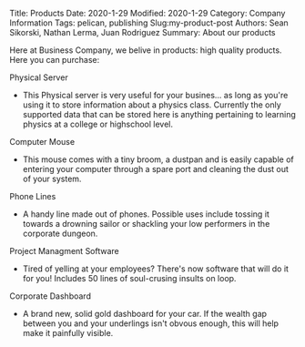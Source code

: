 Title: Products
Date: 2020-1-29
Modified: 2020-1-29
Category: Company Information
Tags: pelican, publishing
Slug:my-product-post
Authors: Sean Sikorski, Nathan Lerma, Juan Rodriguez
Summary: About our products

Here at Business Company, we belive in products: high quality products. Here you can purchase:

Physical Server
 - This Physical server is very useful for your busines... as long as you're using it to store information about a physics 	class. Currently the only supported data that can be stored here is anything pertaining to learning physics at a 	college or highschool level.

Computer Mouse
- This mouse comes with a tiny broom, a dustpan and is easily capable of entering your computer through a spare port and cleaning the dust out of your system.

Phone Lines
- A handy line made out of phones. Possible uses include tossing it towards a drowning sailor or shackling your low performers in the corporate dungeon. 

Project Managment Software
- Tired of yelling at your employees? There's now software that will do it for you! Includes 50 lines of soul-crusing insults on loop.

Corporate Dashboard 
- A brand new, solid gold dashboard for your car. If the wealth gap between you and your underlings isn't obvous enough, this will help make it painfully  visible. 



